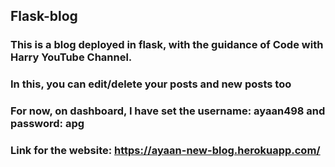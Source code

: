 ## Flask-blog
### This is a blog deployed in flask, with the guidance of Code with Harry YouTube Channel.
### In this, you can edit/delete your posts and new posts too
### For now, on dashboard, I have set the username: ayaan498 and password: apg
### Link for the website: https://ayaan-new-blog.herokuapp.com/
